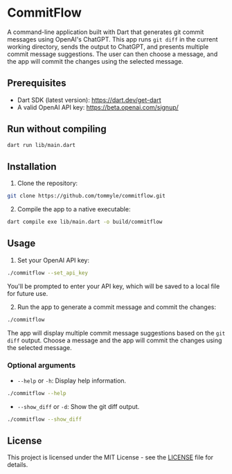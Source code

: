 # CommitFlow

A command-line application built with Dart that generates git commit messages using OpenAI's ChatGPT. This app runs `git diff` in the current working directory, sends the output to ChatGPT, and presents multiple commit message suggestions. The user can then choose a message, and the app will commit the changes using the selected message.

## Prerequisites

- Dart SDK (latest version): https://dart.dev/get-dart
- A valid OpenAI API key: https://beta.openai.com/signup/

## Run without compiling

```bash
dart run lib/main.dart
```

## Installation

1. Clone the repository:

```bash
git clone https://github.com/tommyle/commitflow.git
```

2. Compile the app to a native executable:

```bash
dart compile exe lib/main.dart -o build/commitflow
```

## Usage

1. Set your OpenAI API key:

```bash
./commitflow --set_api_key
```

   You'll be prompted to enter your API key, which will be saved to a local file for future use.

2. Run the app to generate a commit message and commit the changes:

```bash
./commitflow
```

   The app will display multiple commit message suggestions based on the `git diff` output. Choose a message and the app will commit the changes using the selected message.

### Optional arguments

- `--help` or `-h`: Display help information.

```bash
./commitflow --help
```

- `--show_diff` or `-d`: Show the git diff output.

```bash
./commitflow --show_diff
```

## License

This project is licensed under the MIT License - see the [LICENSE](LICENSE) file for details.
